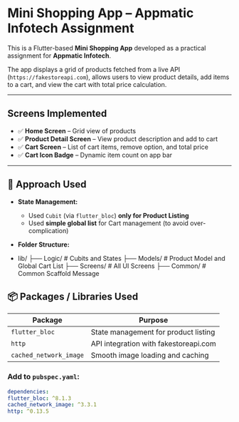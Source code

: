 #  Mini Shopping App – Appmatic Infotech Assignment

This is a Flutter-based **Mini Shopping App** developed as a practical assignment for **Appmatic Infotech**.

The app displays a grid of products fetched from a live API (`https://fakestoreapi.com`), allows users to view product details, add items to a cart, and view the cart with total price calculation.

---

##  Screens Implemented

- ✅ **Home Screen** – Grid view of products
- ✅ **Product Detail Screen** – View product description and add to cart
- ✅ **Cart Screen** – List of cart items, remove option, and total price
- ✅ **Cart Icon Badge** – Dynamic item count on app bar

---

## 🧠 Approach Used

- **State Management:**  
  - Used `Cubit` (via `flutter_bloc`) **only for Product Listing**
  - Used **simple global list** for Cart management (to avoid over-complication)


- **Folder Structure:**
- lib/
├── Logic/ # Cubits and States
├── Models/ # Product Model and Global Cart List
├── Screens/ # All UI Screens
├── Common/ # Common Scaffold Message

## 📦 Packages / Libraries Used

| Package                | Purpose                                 |
|------------------------|------------------------------------------|
| `flutter_bloc`         | State management for product listing     |
| `http`                 | API integration with fakestoreapi.com    |
| `cached_network_image` | Smooth image loading and caching         |

### Add to `pubspec.yaml`:
```yaml
dependencies:
flutter_bloc: ^8.1.3
cached_network_image: ^3.3.1
http: ^0.13.5
